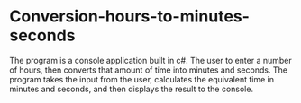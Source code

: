 # Conversion-hours-to-minutes-seconds
The program is a console application built in c#. The user to enter a number of hours, then converts that amount of time into minutes and seconds. The program takes the input from the user, calculates the equivalent time in minutes and seconds, and then displays the result to the console.
